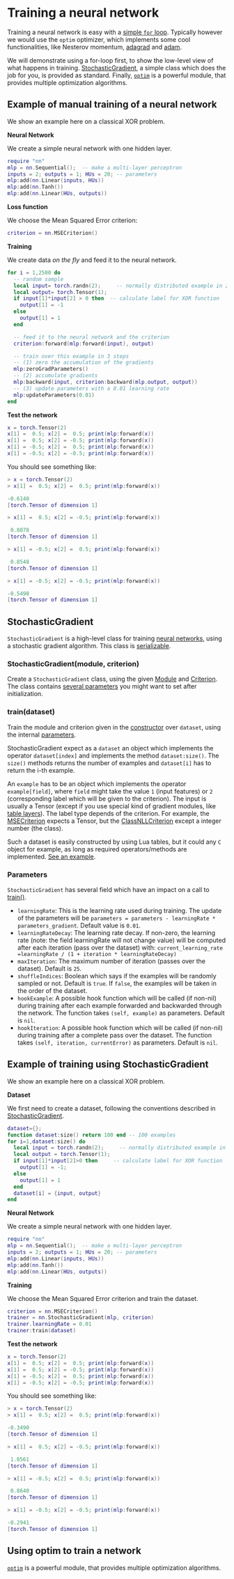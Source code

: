 <a name="nn.traningneuralnet.dok"></a>
# Training a neural network #

Training a neural network is easy with a [simple `for` loop](#nn.DoItYourself).  Typically however we would
use the `optim` optimizer, which implements some cool functionalities, like Nesterov momentum,
[adagrad](https://github.com/torch/optim/blob/master/doc/algos.md#optim.adagrad) and
[adam](https://github.com/torch/optim/blob/master/doc/algos.md#optim.adam).

We will demonstrate using a for-loop first, to show the low-level view of what happens in training.  [StochasticGradient](#nn.StochasticGradient), a simple class
which does the job for you, is provided as standard.  Finally, [`optim`](https://github.com/torch/optim) is a powerful module,
that provides multiple optimization algorithms.

<a name="nn.DoItYourself"></a>
## Example of manual training of a neural network ##

We show an example here on a classical XOR problem.

__Neural Network__

We create a simple neural network with one hidden layer.
```lua
require "nn"
mlp = nn.Sequential();  -- make a multi-layer perceptron
inputs = 2; outputs = 1; HUs = 20; -- parameters
mlp:add(nn.Linear(inputs, HUs))
mlp:add(nn.Tanh())
mlp:add(nn.Linear(HUs, outputs))
```

__Loss function__

We choose the Mean Squared Error criterion:
```lua
criterion = nn.MSECriterion()
```

__Training__

We create data _on the fly_ and feed it to the neural network.

```lua
for i = 1,2500 do
  -- random sample
  local input= torch.randn(2);     -- normally distributed example in 2d
  local output= torch.Tensor(1);
  if input[1]*input[2] > 0 then  -- calculate label for XOR function
    output[1] = -1
  else
    output[1] = 1
  end

  -- feed it to the neural network and the criterion
  criterion:forward(mlp:forward(input), output)

  -- train over this example in 3 steps
  -- (1) zero the accumulation of the gradients
  mlp:zeroGradParameters()
  -- (2) accumulate gradients
  mlp:backward(input, criterion:backward(mlp.output, output))
  -- (3) update parameters with a 0.01 learning rate
  mlp:updateParameters(0.01)
end
```

__Test the network__

```lua
x = torch.Tensor(2)
x[1] =  0.5; x[2] =  0.5; print(mlp:forward(x))
x[1] =  0.5; x[2] = -0.5; print(mlp:forward(x))
x[1] = -0.5; x[2] =  0.5; print(mlp:forward(x))
x[1] = -0.5; x[2] = -0.5; print(mlp:forward(x))
```

You should see something like:
```lua
> x = torch.Tensor(2)
> x[1] =  0.5; x[2] =  0.5; print(mlp:forward(x))

-0.6140
[torch.Tensor of dimension 1]

> x[1] =  0.5; x[2] = -0.5; print(mlp:forward(x))

 0.8878
[torch.Tensor of dimension 1]

> x[1] = -0.5; x[2] =  0.5; print(mlp:forward(x))

 0.8548
[torch.Tensor of dimension 1]

> x[1] = -0.5; x[2] = -0.5; print(mlp:forward(x))

-0.5498
[torch.Tensor of dimension 1]
```


<a name="nn.StochasticGradient.dok"></a>
## StochasticGradient ##

`StochasticGradient` is a high-level class for training [neural networks](#nn.Module), using a stochastic gradient
algorithm. This class is [serializable](https://github.com/torch/torch7/blob/master/doc/serialization.md#serialization).

<a name="nn.StochasticGradient"></a>
### StochasticGradient(module, criterion) ###

Create a `StochasticGradient` class, using the given [Module](module.md#nn.Module) and [Criterion](criterion.md#nn.Criterion).
The class contains [several parameters](#nn.StochasticGradientParameters) you might want to set after initialization.

<a name="nn.StochasticGradientTrain"></a>
### train(dataset) ###

Train the module and criterion given in the
[constructor](#nn.StochasticGradient) over `dataset`, using the
internal [parameters](#nn.StochasticGradientParameters).

StochasticGradient expect as a `dataset` an object which implements the operator
`dataset[index]` and implements the method `dataset:size()`. The `size()` methods
returns the number of examples and `dataset[i]` has to return the i-th example.

An `example` has to be an object which implements the operator
`example[field]`, where `field` might take the value `1` (input features)
or `2` (corresponding label which will be given to the criterion). 
The input is usually a Tensor (except if you use special kind of gradient modules,
like [table layers](table.md#nn.TableLayers)). The label type depends of the criterion.
For example, the [MSECriterion](criterion.md#nn.MSECriterion) expects a Tensor, but the
[ClassNLLCriterion](criterion.md#nn.ClassNLLCriterion) except a integer number (the class).

Such a dataset is easily constructed by using Lua tables, but it could any `C` object
for example, as long as required operators/methods are implemented. 
[See an example](#nn.DoItStochasticGradient).

<a name="nn.StochasticGradientParameters"></a>
### Parameters ###

`StochasticGradient` has several field which have an impact on a call to [train()](#nn.StochasticGradientTrain).

  * `learningRate`: This is the learning rate used during training. The update of the parameters will be `parameters = parameters - learningRate * parameters_gradient`. Default value is `0.01`.
  * `learningRateDecay`: The learning rate decay. If non-zero, the learning rate (note: the field learningRate will not change value) will be computed after each iteration (pass over the dataset) with: `current_learning_rate =learningRate / (1 + iteration * learningRateDecay)`
  * `maxIteration`: The maximum number of iteration (passes over the dataset). Default is `25`.
  * `shuffleIndices`: Boolean which says if the examples will be randomly sampled or not. Default is `true`. If `false`, the examples will be taken in the order of the dataset.
  * `hookExample`: A possible hook function which will be called (if non-nil) during training after each example forwarded and backwarded through the network. The function takes `(self, example)` as parameters. Default is `nil`.
  * `hookIteration`: A possible hook function which will be called (if non-nil) during training after a complete pass over the dataset. The function takes `(self, iteration, currentError)` as parameters. Default is `nil`.

<a name="nn.DoItStochasticGradient"></a>
## Example of training using StochasticGradient ##

We show an example here on a classical XOR problem.

__Dataset__

We first need to create a dataset, following the conventions described in
[StochasticGradient](#nn.StochasticGradientTrain).
```lua
dataset={};
function dataset:size() return 100 end -- 100 examples
for i=1,dataset:size() do 
  local input = torch.randn(2);     -- normally distributed example in 2d
  local output = torch.Tensor(1);
  if input[1]*input[2]>0 then     -- calculate label for XOR function
    output[1] = -1;
  else
    output[1] = 1
  end
  dataset[i] = {input, output}
end
```

__Neural Network__

We create a simple neural network with one hidden layer.
```lua
require "nn"
mlp = nn.Sequential();  -- make a multi-layer perceptron
inputs = 2; outputs = 1; HUs = 20; -- parameters
mlp:add(nn.Linear(inputs, HUs))
mlp:add(nn.Tanh())
mlp:add(nn.Linear(HUs, outputs))
```

__Training__

We choose the Mean Squared Error criterion and train the dataset.
```lua
criterion = nn.MSECriterion()  
trainer = nn.StochasticGradient(mlp, criterion)
trainer.learningRate = 0.01
trainer:train(dataset)
```

__Test the network__

```lua
x = torch.Tensor(2)
x[1] =  0.5; x[2] =  0.5; print(mlp:forward(x))
x[1] =  0.5; x[2] = -0.5; print(mlp:forward(x))
x[1] = -0.5; x[2] =  0.5; print(mlp:forward(x))
x[1] = -0.5; x[2] = -0.5; print(mlp:forward(x))
```

You should see something like:
```lua
> x = torch.Tensor(2)
> x[1] =  0.5; x[2] =  0.5; print(mlp:forward(x))

-0.3490
[torch.Tensor of dimension 1]

> x[1] =  0.5; x[2] = -0.5; print(mlp:forward(x))

 1.0561
[torch.Tensor of dimension 1]

> x[1] = -0.5; x[2] =  0.5; print(mlp:forward(x))

 0.8640
[torch.Tensor of dimension 1]

> x[1] = -0.5; x[2] = -0.5; print(mlp:forward(x))

-0.2941
[torch.Tensor of dimension 1]
```


<a name="nn.optim"></a>
## Using optim to train a network ##

[`optim`](https://github.com/torch/optim) is a powerful module, that provides multiple optimization algorithms.

